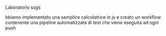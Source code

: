 Laboratorio ssgs

bbiamo implementato una semplice calcolatrice in js e creato un workflow contenente una pipeline automatizzata di test che viene eseguita ad ogni push
